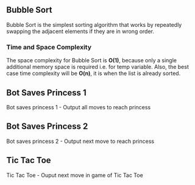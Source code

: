 ## Bubble Sort
Bubble Sort is the simplest sorting algorithm that works by repeatedly swapping the adjacent elements if they are in wrong order.

### Time and Space Complexity

The space complexity for Bubble Sort is **O(1)**, because only a single additional memory space is required i.e. for temp variable. Also, the best case time complexity will be **O(n)**, it is when the list is already sorted.

## Bot Saves Princess 1
Bot saves princess 1 - Output all moves to reach princess

## Bot Saves Princess 2
Bot saves princess 2 - Output next move to reach princess

## Tic Tac Toe
Tic Tac Toe - Ouput next move in game of Tic Tac Toe
